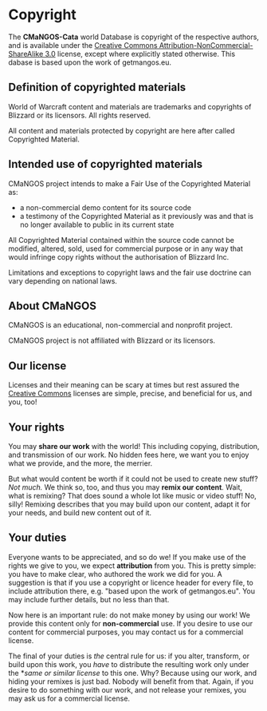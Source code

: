 Copyright
=========

The **CMaNGOS-Cata** world Database is copyright of the respective authors, and is available
under the [Creative Commons Attribution-NonCommercial-ShareAlike 3.0][1] license,
except where explicitly stated otherwise. This dabase is based upon the work of getmangos.eu.

Definition of copyrighted materials
-----------------------------------

World of Warcraft content and materials are trademarks and copyrights of Blizzard or its licensors. All rights reserved.

All content and materials protected by copyright are here after called Copyrighted Material.

Intended use of copyrighted materials
-------------------------------------

CMaNGOS project intends to make a Fair Use of the Copyrighted Material as:
- a non-commercial demo content for its source code
- a testimony of the Copyrighted Material as it previously was and that is no longer available to public in its current state

All Copyrighted Material contained within the source code cannot be modified, altered, sold, used for commercial purpose or in any way that would infringe copy rights without the authorisation of Blizzard Inc.

Limitations and exceptions to copyright laws and the fair use doctrine can vary depending on national laws.

About CMaNGOS
-------------

CMaNGOS is an educational, non-commercial and nonprofit project. 

CMaNGOS project is not affiliated with Blizzard or its licensors.

Our license
-----------
Licenses and their meaning can be scary at times but rest assured the
[Creative Commons][2] licenses are simple, precise, and beneficial for us,
and you, too!

Your rights
-----------
You may **share our work** with the world! This including copying, distribution,
and transmission of our work. No hidden fees here, we want you to enjoy what
we provide, and the more, the merrier.

But what would content be worth if it could not be used to create new stuff?
*Not much.* We think so, too, and thus you may **remix our content**. Wait,
what is remixing? That does sound a whole lot like music or video stuff! No,
silly! Remixing describes that you may build upon our content, adapt it for
your needs, and build new content out of it.

Your duties
-----------
Everyone wants to be appreciated, and so do we! If you make use of the
rights we give to you, we expect **attribution** from you. This is pretty
simple: you have to make clear, who authored the work we did for you. A
suggestion is that if you use a copyright or licence header for every file,
to include attribution there, e.g. "based upon the work of getmangos.eu".
You may include further details, but no less than that.

Now here is an important rule: do not make money by using our work! We provide
this content only for **non-commercial** use. If you desire to use our
content for commercial purposes, you may contact us for a commercial license.

The final of your duties is *the* central rule for us: if you alter,
transform, or build upon this work, you *have* to distribute the resulting
work only under the **same or similar license* to this one. Why? Because
using our work, and hiding your remixes is just bad. Nobody will benefit
from that. Again, if you desire to do something with our work, and not
release your remixes, you may ask us for a commercial license.

[1]: http://creativecommons.org/licenses/by-nc-sa/3.0/ "Creative Commons Attribution-NonCommercial-ShareAlike 3.0"
[2]: http://creativecommons.org/ "Creative Commons"
